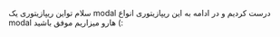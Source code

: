 سلام تواین ریپازیتوری یک modal درست کردیم و در ادامه به این ریپازیتوری انواع modal هارو میزاریم
موفق باشید (:


